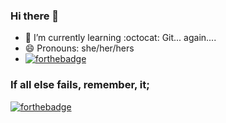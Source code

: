 ### Hi there 👋

- 🌱 I’m currently learning :octocat: Git... again....
- 😄 Pronouns: she/her/hers
- [![forthebadge](https://forthebadge.com/images/badges/powered-by-coffee.svg)](https://forthebadge.com)

### If all else fails, remember, it;
[![forthebadge](https://forthebadge.com/images/badges/works-on-my-machine.svg)](https://forthebadge.com)

